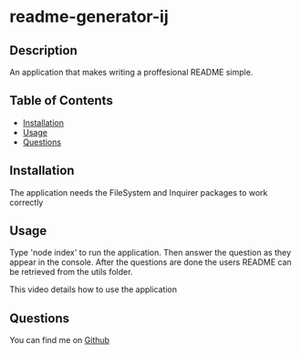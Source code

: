 # readme-generator-ij
## Description
An application that makes writing a proffesional README simple.
## Table of Contents
- [Installation](#installation)
- [Usage](#usage)
- [Questions](#questions)
## Installation
The application needs the  FileSystem and Inquirer packages to work correctly
## Usage
Type 'node index' to run the application. Then answer the question as they appear in the console. After the questions are done the users README can be retrieved from the utils folder.

This video details how to use the application

## Questions
You can find me on [Github](https://github.com/IsaacJCarnes)

  